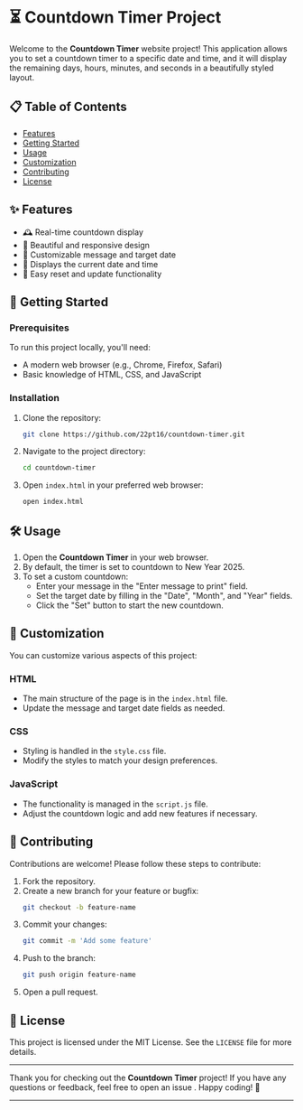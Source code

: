 # ⏳ Countdown Timer Project

Welcome to the **Countdown Timer** website project! This application allows you to set a countdown timer to a specific date and time, and it will display the remaining days, hours, minutes, and seconds in a beautifully styled layout.

## 📋 Table of Contents
- [Features](#features)
- [Getting Started](#getting-started)
- [Usage](#usage)
- [Customization](#customization)
- [Contributing](#contributing)
- [License](#license)

## ✨ Features
- 🕰️ Real-time countdown display
- 🎨 Beautiful and responsive design
- 📝 Customizable message and target date
- 📅 Displays the current date and time
- 🔄 Easy reset and update functionality

## 🚀 Getting Started

### Prerequisites
To run this project locally, you'll need:
- A modern web browser (e.g., Chrome, Firefox, Safari)
- Basic knowledge of HTML, CSS, and JavaScript

### Installation
1. Clone the repository:
    ```bash
    git clone https://github.com/22pt16/countdown-timer.git
    ```
2. Navigate to the project directory:
    ```bash
    cd countdown-timer
    ```

3. Open `index.html` in your preferred web browser:
    ```bash
    open index.html
    ```

## 🛠️ Usage
1. Open the **Countdown Timer** in your web browser.
2. By default, the timer is set to countdown to New Year 2025.
3. To set a custom countdown:
    - Enter your message in the "Enter message to print" field.
    - Set the target date by filling in the "Date", "Month", and "Year" fields.
    - Click the "Set" button to start the new countdown.

## 🎨 Customization
You can customize various aspects of this project:

### HTML
- The main structure of the page is in the `index.html` file.
- Update the message and target date fields as needed.

### CSS
- Styling is handled in the `style.css` file.
- Modify the styles to match your design preferences.

### JavaScript
- The functionality is managed in the `script.js` file.
- Adjust the countdown logic and add new features if necessary.

## 🤝 Contributing
Contributions are welcome! Please follow these steps to contribute:
1. Fork the repository.
2. Create a new branch for your feature or bugfix:
    ```bash
    git checkout -b feature-name
    ```
3. Commit your changes:
    ```bash
    git commit -m 'Add some feature'
    ```
4. Push to the branch:
    ```bash
    git push origin feature-name
    ```
5. Open a pull request.

## 📄 License
This project is licensed under the MIT License. See the `LICENSE` file for more details.

---

Thank you for checking out the **Countdown Timer** project! If you have any questions or feedback, feel free to open an issue .
Happy coding! 🚀

---
